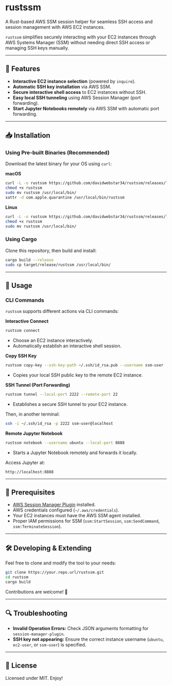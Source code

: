 # rustssm

A Rust-based AWS SSM session helper for seamless SSH access and session management with AWS EC2 instances.

`rustssm` simplifies securely interacting with your EC2 instances through AWS Systems Manager (SSM) without needing direct SSH access or managing SSH keys manually.

---

## 🚀 Features

- **Interactive EC2 instance selection** (powered by `inquire`).
- **Automatic SSH key installation** via AWS SSM.
- **Secure interactive shell access** to EC2 instances without SSH.
- **Easy local SSH tunneling** using AWS Session Manager (port forwarding).
- **Start Jupyter Notebooks remotely** via AWS SSM with automatic port forwarding.

---

## 📥 Installation

### Using Pre-built Binaries (Recommended)

Download the latest binary for your OS using `curl`:

**macOS**

```sh
curl -L -o rustssm https://github.com/davidwebstar34/rustssm/releases/latest/download/rustssm-x86_64-apple-darwin
chmod +x rustssm
sudo mv rustssm /usr/local/bin/
xattr -d com.apple.quarantine /usr/local/bin/rustssm
```

**Linux**

```sh
curl -L -o rustssm https://github.com/davidwebstar34/rustssm/releases/latest/download/rustssm-x86_64-unknown-linux-gnu
chmod +x rustssm
sudo mv rustssm /usr/local/bin/
```

### Using Cargo

Clone this repository, then build and install:

```sh
cargo build --release
sudo cp target/release/rustssm /usr/local/bin/
```

---

## 🎯 Usage

### CLI Commands

`rustssm` supports different actions via CLI commands:

**Interactive Connect**

```sh
rustssm connect
```

- Choose an EC2 instance interactively.
- Automatically establish an interactive shell session.

**Copy SSH Key**

```sh
rustssm copy-key --ssh-key-path ~/.ssh/id_rsa.pub --username ssm-user
```

- Copies your local SSH public key to the remote EC2 instance.

**SSH Tunnel (Port Forwarding)**

```sh
rustssm tunnel --local-port 2222 --remote-port 22
```

- Establishes a secure SSH tunnel to your EC2 instance.

Then, in another terminal:

```sh
ssh -i ~/.ssh/id_rsa -p 2222 ssm-user@localhost
```

**Remote Jupyter Notebook**

```sh
rustssm notebook --username ubuntu --local-port 8888
```

- Starts a Jupyter Notebook remotely and forwards it locally.

Access Jupyter at:

```
http://localhost:8888
```

---

## 📌 Prerequisites

- [AWS Session Manager Plugin](https://docs.aws.amazon.com/systems-manager/latest/userguide/session-manager-working-with-install-plugin.html) installed.
- AWS credentials configured (`~/.aws/credentials`).
- Your EC2 instances must have the AWS SSM agent installed.
- Proper IAM permissions for SSM (`ssm:StartSession`, `ssm:SendCommand`, `ssm:TerminateSession`).

---

## 🛠️ Developing & Extending

Feel free to clone and modify the tool to your needs:

```sh
git clone https://your.repo.url/rustssm.git
cd rustssm
cargo build
```

Contributions are welcome! 🎉

---

## 🔍 Troubleshooting

- **Invalid Operation Errors:** Check JSON arguments formatting for `session-manager-plugin`.
- **SSH key not appearing:** Ensure the correct instance username (`ubuntu`, `ec2-user`, or `ssm-user`) is specified.

---

## 📝 License

Licensed under MIT. Enjoy!
